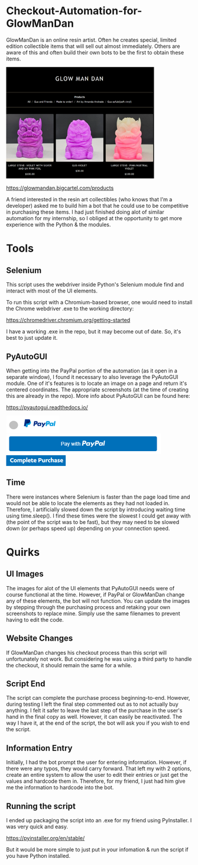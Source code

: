 # Checkout-Automation-for-GlowManDan
GlowManDan is an online resin artist. Often he creates special, limited edition collectible items that will sell out almost immediately. Others are aware of this and often build their own bots to be the first to obtain these items. 

<img src="product_preview.png" alt="website" width="400"/>

https://glowmandan.bigcartel.com/products 


A friend interested in the resin art collectibles (who knows that I'm a developer) asked me to build him a bot that he could use to be competitive in purchasing these items. I had just finished doing alot of similar automation for my internship, so I obliged at the opportunity to get more experience with the Python & the modules.


# Tools 
## Selenium
This script uses the webdriver inside Python's Selenium module find and interact with most of the UI elements. 

To run this script with a Chromium-based browser, one would need to install the Chrome webdriver .exe to the working directory: 

https://chromedriver.chromium.org/getting-started

I have a working .exe in the repo, but it may become out of date. So, it's best to just update it.

## PyAutoGUI
When getting into the PayPal portion of the automation (as it open in a separate window), I found it necessary to also leverage the PyAutoGUI module. One of it's features is to locate an image on a page and return it's centered coordinates.
The appropriate screenshots (at the time of creating this are already in the repo). More info about PyAutoGUI can be found here: 

https://pyautogui.readthedocs.io/

![PayPal Radio Button](paypalbutton.png)
![CheckoutButton](checkout.png)
![Complete Purchase](complete_purchase.png)

## Time
There were instances where Selenium is faster than the page load time and would not be able to locate the elements as they had not loaded in. Therefore, I artificially slowed down the script by introducing waiting time using time.sleep(). I find these times were the slowest I could get away with (the point of the script was to be fast), but they may need to be slowed down (or perhaps speed up) depending on your connection speed.

# Quirks
## UI Images  
The images for alot of the UI elements that PyAutoGUI needs were of course functional at the time. However, if PayPal or GlowManDan change any of these elements, the bot will not function. You can update the images by stepping through the purchasing process and retaking your own screenshots to replace mine. Simply use the same filenames to prevent having to edit the code.

## Website Changes
If GlowManDan changes his checkout process than this script will unfortunately not work. But considering he was using a third party to handle the checkout, it should remain the same for a while.

## Script End
The script can complete the purchase process beginning-to-end. However, during testing I left the final step commented out as to not actually buy anything. I felt it safer to leave the last step of the purchase in the user's hand in the final copy as well. However, it can easily be reactivated. The way I have it, at the end of the script, the bot will ask you if you wish to end the script.

## Information Entry
Initially, I had the bot prompt the user for entering information. However, if there were any typos, they would carry forward. That left my with 2 options, create an entire system to allow the user to edit their entries or just get the values and hardcode them in. Therefore, for my friend, I just had him give me the information to hardcode into the bot.

## Running the script
I ended up packaging the script into an .exe for my friend using PyInstaller. I was very quick and easy.

https://pyinstaller.org/en/stable/ 

But it would be more simple to just put in your infomation & run the script if you have Python installed.

